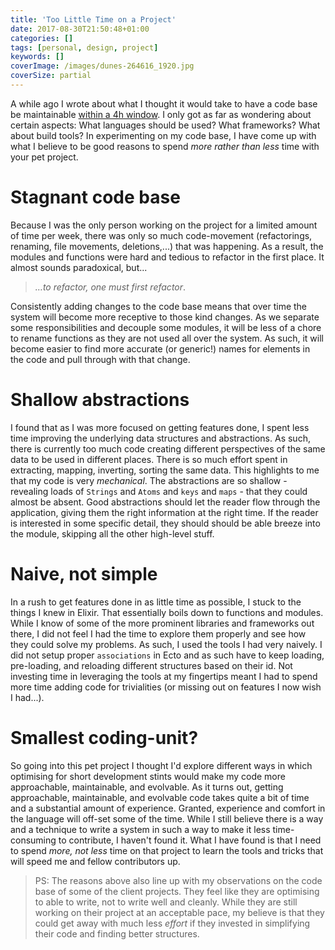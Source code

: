 ```yaml
---
title: 'Too Little Time on a Project'
date: 2017-08-30T21:50:48+01:00
categories: []
tags: [personal, design, project]
keywords: []
coverImage: /images/dunes-264616_1920.jpg
coverSize: partial
---
```


A while ago I wrote about what I thought it would take to have a code base be maintainable [within a 4h window](/2017-04-15-what-does-a-4hour-project-look-like).
I only got as far as wondering about certain aspects: What languages should be used? What frameworks? What about build tools?
In experimenting on my code base, I have come up with what I believe to be good reasons to spend _more rather than less_ time with your pet project.

<!--more-->

# Stagnant code base

Because I was the only person working on the project for a limited amount of time per week, there was only so much code-movement (refactorings, renaming, file movements, deletions,...) that was happening.
As a result, the modules and functions were hard and tedious to refactor in the first place. It almost sounds paradoxical, but...

> _…to refactor, one must first refactor_.

Consistently adding changes to the code base means that over time the system will become more receptive to those kind changes.
As we separate some responsibilities and decouple some modules, it will be less of a chore to rename functions as they are not used all over the system.
As such, it will become easier to find more accurate (or generic!) names for elements in the code and pull through with that change.

# Shallow abstractions

I found that as I was more focused on getting features done, I spent less time improving the underlying data structures and abstractions.
As such, there is currently too much code creating different perspectives of the same data to be used in different places.
There is so much effort spent in extracting, mapping, inverting, sorting the same data.
This highlights to me that my code is very _mechanical_. The abstractions are so shallow - revealing loads of `Strings` and `Atoms` and `keys` and `maps` - that they could almost be absent.
Good abstractions should let the reader flow through the application, giving them the right information at the right time.
If the reader is interested in some specific detail, they should should be able breeze into the module, skipping all the other high-level stuff.

# Naive, not simple

In a rush to get features done in as little time as possible, I stuck to the things I knew in Elixir. That essentially boils down to functions and modules.
While I know of some of the more prominent libraries and frameworks out there, I did not feel I had the time to explore them properly and see how they could solve my problems.
As such, I used the tools I had very naively. I did not setup proper `associations` in Ecto and as such have to keep loading, pre-loading, and reloading different structures based on their id.
Not investing time in leveraging the tools at my fingertips meant I had to spend more time adding code for trivialities (or missing out on features I now wish I had...).

# Smallest coding-unit?

So going into this pet project I thought I'd explore different ways in which optimising for short development stints would make my code more approachable, maintainable, and evolvable.
As it turns out, getting approachable, maintainable, and evolvable code takes quite a bit of time and a substantial amount of experience.
Granted, experience and comfort in the language will off-set some of the time.
While I still believe there is a way and a technique to write a system in such a way to make it less time-consuming to contribute, I haven't found it.
What I have found is that I need to spend _more, not less_ time on that project to learn the tools and tricks that will speed me and fellow contributors up.

> PS: The reasons above also line up with my observations on the code base of some of the client projects. They feel like they are optimising to able to write, not to write well and cleanly.
> While they are still working on their project at an acceptable pace, my believe is that they could get away with much less _effort_ if they invested in simplifying their code and finding better structures.
